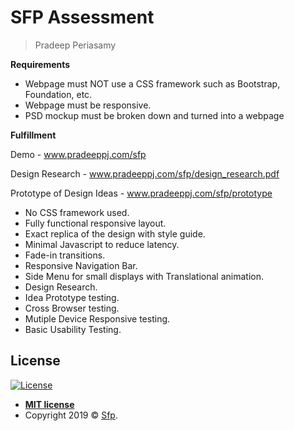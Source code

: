 
# SFP Assessment

> Pradeep Periasamy

**Requirements**

- Webpage must NOT use a CSS framework such as Bootstrap, Foundation, etc.
- Webpage must be responsive.
- PSD mockup must be broken down and turned into a webpage

**Fulfillment**

Demo - www.pradeeppj.com/sfp 

Design Research - www.pradeeppj.com/sfp/design_research.pdf

Prototype of Design Ideas - www.pradeeppj.com/sfp/prototype

- No CSS framework used.
- Fully functional responsive layout.
- Exact replica of the design with style guide.
- Minimal Javascript to reduce latency.
- Fade-in transitions.
- Responsive Navigation Bar.
- Side Menu for small displays with Translational animation.
- Design Research.
- Idea Prototype testing.
- Cross Browser testing.
- Mutiple Device Responsive testing.
- Basic Usability Testing.


## License

[![License](http://img.shields.io/:license-mit-blue.svg?style=flat-square)](http://badges.mit-license.org)

- **[MIT license](http://opensource.org/licenses/mit-license.php)**
- Copyright 2019 © <a href="http://www.sfp.net" target="_blank">Sfp</a>.
